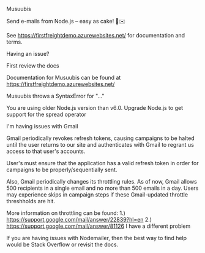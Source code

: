 Musuubis

Send e-mails from Node.js – easy as cake! 🍰✉️

See https://firstfreightdemo.azurewebsites.net/ for documentation and terms.

Having an issue?

First review the docs

Documentation for Musuubis can be found at https://firstfreightdemo.azurewebsites.net/

Musuubis throws a SyntaxError for "..."

You are using older Node.js version than v6.0. Upgrade Node.js to get support for the spread operator

I'm having issues with Gmail

Gmail periodically revokes refresh tokens, causing campaigns to be halted until the user returns to our site and authenticates with Gmail to regrant us access to that user's accounts.

User's must ensure that the application has a valid refresh token in order for campaigns to be properly/sequentially sent. 

Also, Gmail periodically changes its throttling rules. As of now, Gmail allows 500 recipients in a single email and no more than 500 emails in a day. Users may experience skips in campaign steps if these Gmail-updated throttle threshholds are hit.

More information on throttling can be found:
 1.) https://support.google.com/mail/answer/22839?hl=en
 2.) https://support.google.com/mail/answer/81126
I have a different problem

If you are having issues with Nodemailer, then the best way to find help would be Stack Overflow or revisit the docs.
